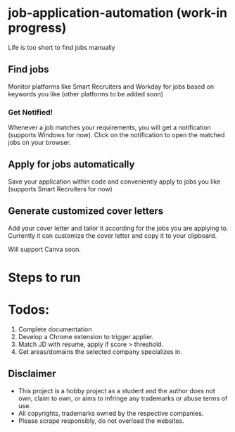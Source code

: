 # job-application-automation (work-in progress)
Life is too short to find jobs manually

## Find jobs
Monitor platforms like Smart Recruiters and Workday for jobs based on keywords you like (other platforms to be added soon)

### Get Notified!
Whenever a job matches your requirements, you will get a notification (supports Windows for now). 
Click on the notification to open the matched jobs on your browser.

## Apply for jobs automatically
Save your application within code and conveniently apply to jobs you like (supports Smart Recruiters for now)

## Generate customized cover letters 
Add your cover letter and tailor it according for the jobs you are applying to.
Currently it can customize the cover letter and copy it to your clipboard. 

Will support Canva soon. 

# Steps to run

# Todos:
1. Complete documentation
2. Develop a Chrome extension to trigger applier.
3. Match JD with resume, apply if score > threshold.
4. Get areas/domains the selected company specializes in.

## Disclaimer
- This project is a hobby project as a student and the author does not own, claim to own, or aims to infringe any trademarks or abuse terms of use.
- All copyrights, trademarks owned by the respective companies.
- Please scrape responsibly, do not overload the websites.
